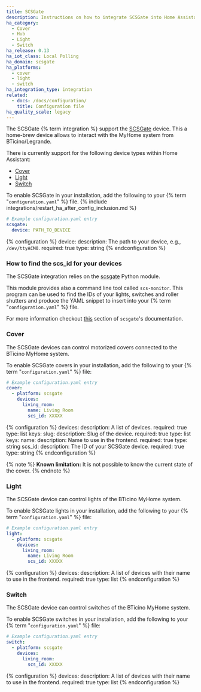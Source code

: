 ```yaml
---
title: SCSGate
description: Instructions on how to integrate SCSGate into Home Assistant.
ha_category:
  - Cover
  - Hub
  - Light
  - Switch
ha_release: 0.13
ha_iot_class: Local Polling
ha_domain: scsgate
ha_platforms:
  - cover
  - light
  - switch
ha_integration_type: integration
related:
  - docs: /docs/configuration/
    title: Configuration file
ha_quality_scale: legacy
---
```


The SCSGate {% term integration %} support the [SCSGate](https://translate.google.com/translate?hl=en&sl=it&tl=en&u=http%3A%2F%2Fguidopic.altervista.org%2Feibscsgt%2Finterface.html) device. This a home-brew device allows to interact with the MyHome system from BTicino/Legrande.

There is currently support for the following device types within Home Assistant:

- [Cover](/integrations/scsgate/#cover)
- [Light](/integrations/scsgate/#light)
- [Switch](/integrations/scsgate/#switch)

To enable SCSGate in your installation, add the following to your {% term "`configuration.yaml`" %} file.
{% include integrations/restart_ha_after_config_inclusion.md %}

```yaml
# Example configuration.yaml entry
scsgate:
  device: PATH_TO_DEVICE
```

{% configuration %}
device:
  description: The path to your device, e.g., `/dev/ttyACM0`.
  required: true
  type: string
{% endconfiguration %}

### How to find the scs_id for your devices

The SCSGate integration relies on the [scsgate](https://github.com/flavio/scsgate) Python module.

This module provides also a command line tool called `scs-monitor`. This program can be used to find the IDs of your lights, switches and roller shutters and produce the YAML snippet to insert into your {% term "`configuration.yaml`" %} file.

For more information checkout [this](https://scsgate.readthedocs.org/en/latest/?badge=latest#creation-of-a-home-assistant-configuration-file) section of `scsgate`'s documentation.

### Cover

The SCSGate devices can control motorized covers connected to the BTicino MyHome system.

To enable SCSGate covers in your installation, add the following to your {% term "`configuration.yaml`" %} file:

```yaml
# Example configuration.yaml entry
cover:
  - platform: scsgate
    devices:
      living_room:
        name: Living Room
        scs_id: XXXXX
```

{% configuration %}
devices:
  description: A list of devices.
  required: true
  type: list
  keys:
    slug:
      description: Slug of the device.
      required: true
      type: list
      keys:
        name:
          description: Name to use in the frontend.
          required: true
          type: string
        scs_id:
          description: The ID of your SCSGate device.
          required: true
          type: string
{% endconfiguration %}

{% note %}
**Known limitation:** It is not possible to know the current state of the cover.
{% endnote %}

### Light

The SCSGate device can control lights of the BTicino MyHome system.

To enable SCSGate lights in your installation, add the following to your {% term "`configuration.yaml`" %} file:

```yaml
# Example configuration.yaml entry
light:
  - platform: scsgate
    devices:
      living_room:
        name: Living Room
        scs_id: XXXXX
```

{% configuration %}
devices:
  description: A list of devices with their name to use in the frontend.
  required: true
  type: list
{% endconfiguration %}

### Switch

The SCSGate device can control switches of the BTicino MyHome system.

To enable SCSGate switches in your installation, add the following to your {% term "`configuration.yaml`" %} file:

```yaml
# Example configuration.yaml entry
switch:
  - platform: scsgate
    devices:
      living_room:
        scs_id: XXXXX
```

{% configuration %}
devices:
  description: A list of devices with their name to use in the frontend.
  required: true
  type: list
{% endconfiguration %}
